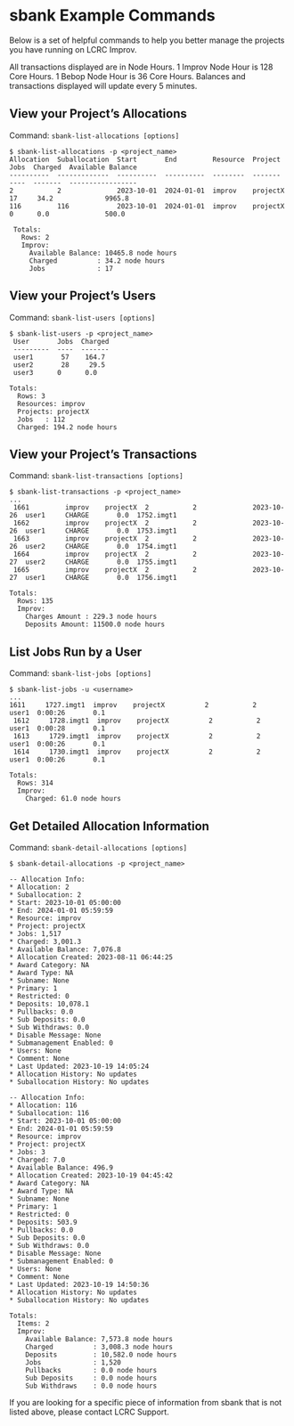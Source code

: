 # sbank Example Commands

Below is a set of helpful commands to help you better manage the projects you have running on LCRC Improv.

All transactions displayed are in Node Hours. 1 Improv Node Hour is 128 Core Hours. 1 Bebop Node Hour is 36 Core Hours. Balances and transactions displayed will update every 5 minutes.

## View your Project’s Allocations
Command: `sbank-list-allocations [options]`

```
$ sbank-list-allocations -p <project_name>
Allocation  Suballocation  Start       End         Resource  Project  Jobs  Charged  Available Balance
----------  -------------  ----------  ----------  --------  -------  ----  -------  -----------------
2           2              2023-10-01  2024-01-01  improv    projectX    17     34.2             9965.8
116         116            2023-10-01  2024-01-01  improv    projectX     0      0.0              500.0

 Totals:
   Rows: 2
   Improv:
     Available Balance: 10465.8 node hours
     Charged          : 34.2 node hours
     Jobs             : 17
```

## View your Project’s Users
Command: `sbank-list-users [options]`

```
$ sbank-list-users -p <project_name>
 User       Jobs  Charged
 ---------  ----  -------
 user1       57    164.7
 user2       28     29.5
 user3      0      0.0

Totals:
  Rows: 3
  Resources: improv
  Projects: projectX
  Jobs   : 112
  Charged: 194.2 node hours
```

## View your Project’s Transactions
Command: `sbank-list-transactions [options]`

```
$ sbank-list-transactions -p <project_name>
...
 1661         improv    projectX  2           2              2023-10-26  user1     CHARGE       0.0  1752.imgt1
 1662         improv    projectX  2           2              2023-10-26  user1     CHARGE       0.0  1753.imgt1
 1663         improv    projectX  2           2              2023-10-26  user2     CHARGE       0.0  1754.imgt1
 1664         improv    projectX  2           2              2023-10-27  user2     CHARGE       0.0  1755.imgt1
 1665         improv    projectX  2           2              2023-10-27  user1     CHARGE       0.0  1756.imgt1

Totals:
  Rows: 135
  Improv:
    Charges Amount : 229.3 node hours
    Deposits Amount: 11500.0 node hours
```

## List Jobs Run by a User
Command: `sbank-list-jobs [options]`

```
$ sbank-list-jobs -u <username>
...
1611     1727.imgt1  improv    projectX          2           2              user1  0:00:26       0.1
 1612     1728.imgt1  improv    projectX          2           2              user1  0:00:28       0.1
 1613     1729.imgt1  improv    projectX          2           2              user1  0:00:26       0.1
 1614     1730.imgt1  improv    projectX          2           2              user1  0:00:26       0.1

Totals:
  Rows: 314
  Improv:
    Charged: 61.0 node hours
```

## Get Detailed Allocation Information
Command: `sbank-detail-allocations [options]`

```
$ sbank-detail-allocations -p <project_name>

-- Allocation Info:
* Allocation: 2
* Suballocation: 2
* Start: 2023-10-01 05:00:00
* End: 2024-01-01 05:59:59
* Resource: improv
* Project: projectX
* Jobs: 1,517
* Charged: 3,001.3
* Available Balance: 7,076.8
* Allocation Created: 2023-08-11 06:44:25
* Award Category: NA
* Award Type: NA
* Subname: None
* Primary: 1
* Restricted: 0
* Deposits: 10,078.1
* Pullbacks: 0.0
* Sub Deposits: 0.0
* Sub Withdraws: 0.0
* Disable Message: None
* Submanagement Enabled: 0
* Users: None
* Comment: None
* Last Updated: 2023-10-19 14:05:24
* Allocation History: No updates
* Suballocation History: No updates

-- Allocation Info:
* Allocation: 116
* Suballocation: 116
* Start: 2023-10-01 05:00:00
* End: 2024-01-01 05:59:59
* Resource: improv
* Project: projectX
* Jobs: 3
* Charged: 7.0
* Available Balance: 496.9
* Allocation Created: 2023-10-19 04:45:42
* Award Category: NA
* Award Type: NA
* Subname: None
* Primary: 1
* Restricted: 0
* Deposits: 503.9
* Pullbacks: 0.0
* Sub Deposits: 0.0
* Sub Withdraws: 0.0
* Disable Message: None
* Submanagement Enabled: 0
* Users: None
* Comment: None
* Last Updated: 2023-10-19 14:50:36
* Allocation History: No updates
* Suballocation History: No updates

Totals:
  Items: 2
  Improv:
    Available Balance: 7,573.8 node hours
    Charged          : 3,008.3 node hours
    Deposits         : 10,582.0 node hours
    Jobs             : 1,520
    Pullbacks        : 0.0 node hours
    Sub Deposits     : 0.0 node hours
    Sub Withdraws    : 0.0 node hours
```

If you are looking for a specific piece of information from sbank that is not listed above, please contact LCRC Support.
